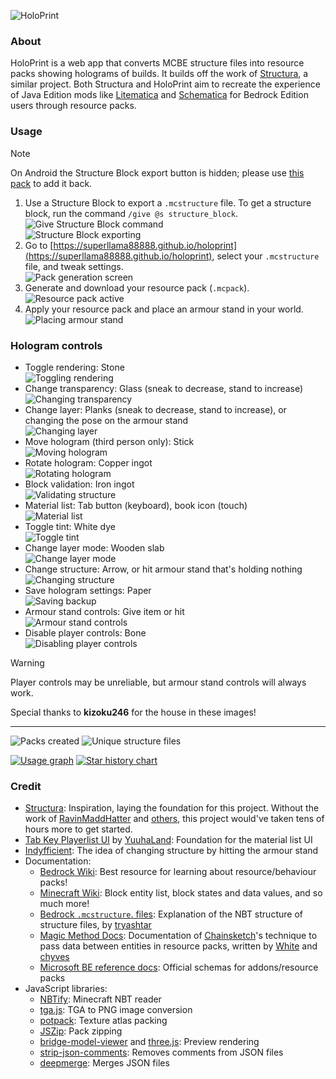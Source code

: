 ![HoloPrint](assets/banner.png)

### About
HoloPrint is a web app that converts MCBE structure files into resource packs showing holograms of builds. It builds off the work of [Structura](https://github.com/RavinMaddHatter/Structura), a similar project. Both Structura and HoloPrint aim to recreate the experience of Java Edition mods like [Litematica](https://github.com/maruohon/litematica) and [Schematica](https://github.com/Lunatrius/Schematica) for Bedrock Edition users through resource packs.

### Usage
> [!NOTE]
> On Android the Structure Block export button is hidden; please use [this pack](assets/structureBlockButtonAdderPack.mcpack) to add it back.
1. Use a Structure Block to export a `.mcstructure` file. To get a structure block, run the command `/give @s structure_block`.  
![Give Structure Block command](assets/giveStructureBlockCommand.png)  
![Structure Block exporting](assets/structureBlockExporting.png)
2. Go to [https://superllama88888.github.io/holoprint](https://superllama88888.github.io/holoprint), select your `.mcstructure` file, and tweak settings.  
![Pack generation screen](assets/packGenerationScreen.png)
3. Generate and download your resource pack (`.mcpack`).  
![Resource pack active](assets/resourcePackActive.png)
4. Apply your resource pack and place an armour stand in your world.  
![Placing armour stand](assets/placingArmourStand.gif)

### Hologram controls
- Toggle rendering: Stone  
![Toggling rendering](assets/togglingRendering.gif)
- Change transparency: Glass (sneak to decrease, stand to increase)  
![Changing transparency](assets/changingTransparency.gif)
- Change layer: Planks (sneak to decrease, stand to increase), or changing the pose on the armour stand  
![Changing layer](assets/changingLayer.gif)
- Move hologram (third person only): Stick  
![Moving hologram](assets/movingHologram.gif)
- Rotate hologram: Copper ingot  
![Rotating hologram](assets/rotatingHologram.gif)
- Block validation: Iron ingot  
![Validating structure](assets/validatingStructure.gif)
- Material list: Tab button (keyboard), book icon (touch)  
![Material list](assets/materialList.gif)
- Toggle tint: White dye  
![Toggle tint](assets/togglingTint.gif)
- Change layer mode: Wooden slab  
![Change layer mode](assets/changingLayerMode.gif)
- Change structure: Arrow, or hit armour stand that's holding nothing  
![Changing structure](assets/changingStructure.gif)
- Save hologram settings: Paper  
![Saving backup](assets/savingBackup.gif)
- Armour stand controls: Give item or hit  
![Armour stand controls](assets/armourStandControls.gif)
- Disable player controls: Bone  
![Disabling player controls](assets/disablingPlayerControls.gif)
> [!WARNING]
> Player controls may be unreliable, but armour stand controls will always work.

Special thanks to **kizoku246** for the house in these images!

---

![Packs created](https://img.shields.io/badge/dynamic/json?url=https://raw.githubusercontent.com/SuperLlama88888/holoprint-stats/main/dailyLogs.json&query=$[-1:]["pack_count"]&label=Packs+created&color=#4C1)
![Unique structure files](https://img.shields.io/badge/dynamic/json?url=https://raw.githubusercontent.com/SuperLlama88888/holoprint-stats/main/dailyLogs.json&query=$[-1:]["structure_count"]&label=Unique+structure+files&color=#4C1)

[![Usage graph](https://raw.githubusercontent.com/SuperLlama88888/holoprint-stats/main/usageGraph.png)](https://github.com/SuperLlama88888/holoprint-stats)
[![Star history chart](https://api.star-history.com/svg?repos=SuperLlama88888/HoloPrint&type=Date)](https://star-history.com/#SuperLlama88888/HoloPrint&Date)

### Credit
- [Structura](https://github.com/RavinMaddHatter/Structura): Inspiration, laying the foundation for this project. Without the work of [RavinMaddHatter](https://github.com/RavinMaddHatter) and [others](https://github.com/RavinMaddHatter/Structura/graphs/contributors), this project would've taken tens of hours more to get started.
- [Tab Key Playerlist UI](https://github.com/YuuhaLand/Tabkey_Playerlist_UI) by [YuuhaLand](https://github.com/YuuhaLand): Foundation for the material list UI
- [Indyfficient](https://www.youtube.com/@Indyfficient): The idea of changing structure by hitting the armour stand
- Documentation:
  - [Bedrock Wiki](https://wiki.bedrock.dev): Best resource for learning about resource/behaviour packs!
  - [Minecraft Wiki](https://minecraft.wiki): Block entity list, block states and data values, and so much more!
  - [Bedrock `.mcstructure`. files](https://gist.github.com/tryashtar/87ad9654305e5df686acab05cc4b6205): Explanation of the NBT structure of structure files, by [tryashtar](https://github.com/tryashtar)
  - [Magic Method Docs](https://github.com/BedrockPlus/MagicMethodDocs): Documentation of [Chainsketch](https://www.youtube.com/@Chainsketch)'s technique to pass data between entities in resource packs, written by [White](https://github.com/WhiteOnGitHub) and [chyves](https://github.com/notchyves)
  - [Microsoft BE reference docs](https://learn.microsoft.com/en-us/minecraft/creator/reference): Official schemas for addons/resource packs
- JavaScript libraries:
  - [NBTify](https://github.com/Offroaders123/NBTify): Minecraft NBT reader
  - [tga.js](https://github.com/vthibault/tga.js): TGA to PNG image conversion
  - [potpack](https://github.com/mapbox/potpack): Texture atlas packing
  - [JSZip](https://github.com/Stuk/jszip): Pack zipping
  - [bridge-model-viewer](https://github.com/bridge-core/model-viewer) and [three.js](https://github.com/mrdoob/three.js): Preview rendering
  - [strip-json-comments](https://github.com/sindresorhus/strip-json-comments): Removes comments from JSON files
  - [deepmerge](https://github.com/TehShrike/deepmerge): Merges JSON files